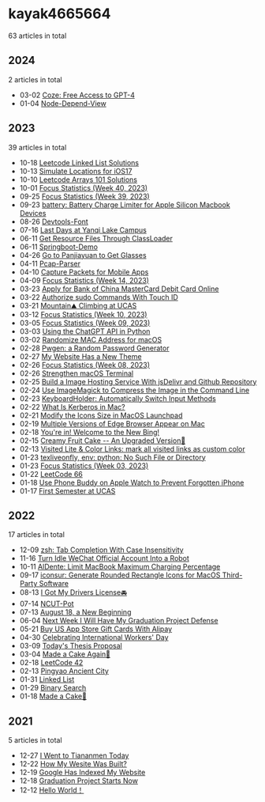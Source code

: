 # kayak4665664

63 articles in total

## 2024

2 articles in total

- 03-02 [Coze: Free Access to GPT-4](https://www.kayak4665664.com/coze-free-access-to-gpt-4/ "2024-03-02 22:20:35")
- 01-04 [Node-Depend-View](https://www.kayak4665664.com/node-depend-view/ "2024-01-04 21:51:14")

## 2023

39 articles in total

- 10-18 [Leetcode Linked List Solutions](https://www.kayak4665664.com/leetcode-linked-list-solutions/ "2023-10-18 13:34:41")
- 10-13 [Simulate Locations for iOS17](https://www.kayak4665664.com/simulate-locations-for-ios17/ "2023-10-13 13:05:59")
- 10-10 [Leetcode Arrays 101 Solutions](https://www.kayak4665664.com/leetcode-arrays-101-solutions/ "2023-10-10 15:21:46")
- 10-01 [Focus Statistics (Week 40, 2023)](https://www.kayak4665664.com/focus-statistics-40-2023/ "2023-10-01 23:07:09")
- 09-25 [Focus Statistics (Week 39, 2023)](https://www.kayak4665664.com/focus-statistics-39-2023/ "2023-09-25 12:31:59")
- 09-23 [battery: Battery Charge Limiter for Apple Silicon Macbook Devices](https://www.kayak4665664.com/battery-battery-charge-limiter-for-apple-silicon-macbook-devices/ "2023-09-23 17:19:30")
- 08-26 [Devtools-Font](https://www.kayak4665664.com/devtools-font/ "2023-08-26 16:55:24")
- 07-16 [Last Days at Yanqi Lake Campus](https://www.kayak4665664.com/last-days-at-yanqi-lake-campus/ "2023-07-16 11:11:10")
- 06-11 [Get Resource Files Through ClassLoader](https://www.kayak4665664.com/get-resource-files-through-classloader/ "2023-06-11 18:30:36")
- 06-11 [Springboot-Demo](https://www.kayak4665664.com/springboot-demo/ "2023-06-11 16:55:12")
- 04-26 [Go to Panjiayuan to Get Glasses](https://www.kayak4665664.com/go-to-panjiayuan-to-get-glasses/ "2023-04-26 15:14:38")
- 04-11 [Pcap-Parser](https://www.kayak4665664.com/pcap-parser/ "2023-04-11 12:59:01")
- 04-10 [Capture Packets for Mobile Apps](https://www.kayak4665664.com/capture-packets-for-mobile-apps/ "2023-04-10 20:11:05")
- 04-09 [Focus Statistics (Week 14, 2023)](https://www.kayak4665664.com/focus-statistics-14-2023/ "2023-04-09 22:23:25")
- 03-23 [Apply for Bank of China MasterCard Debit Card Online](https://www.kayak4665664.com/apply-for-bank-of-china-mastercard-debit-card-online/ "2023-03-23 13:06:20")
- 03-22 [Authorize sudo Commands With Touch ID](https://www.kayak4665664.com/authorize-sudo-commands-with-touch-id/ "2023-03-22 12:29:40")
- 03-21 [Mountain⛰️ Climbing at UCAS](https://www.kayak4665664.com/mountain-climbing-at-ucas/ "2023-03-21 22:16:22")
- 03-12 [Focus Statistics (Week 10, 2023)](https://www.kayak4665664.com/focus-statistics-10-2023/ "2023-03-12 23:02:01")
- 03-05 [Focus Statistics (Week 09, 2023)](https://www.kayak4665664.com/focus-statistics-09-2023/ "2023-03-05 22:58:35")
- 03-03 [Using the ChatGPT API in Python](https://www.kayak4665664.com/using-the-chatgpt-api-in-python/ "2023-03-03 22:58:04")
- 03-02 [Randomize MAC Address for macOS](https://www.kayak4665664.com/randomize-mac-address-for-macos/ "2023-03-02 12:03:41")
- 02-28 [Pwgen: a Random Password Generator](https://www.kayak4665664.com/pwgen-random-password-generator/ "2023-02-28 15:25:10")
- 02-27 [My Website Has a New Theme](https://www.kayak4665664.com/my-website-has-a-new-theme/ "2023-02-27 19:08:03")
- 02-26 [Focus Statistics (Week 08, 2023)](https://www.kayak4665664.com/focus-statistics-08-2023/ "2023-02-26 23:06:13")
- 02-26 [Strengthen macOS Terminal](https://www.kayak4665664.com/strengthen-macos-terminal/ "2023-02-26 15:33:55")
- 02-25 [Build a Image Hosting Service With jsDelivr and Github Repository](https://www.kayak4665664.com/build-a-image-hosting-service-with-jsdelivr-and-github-repository/ "2023-02-25 14:44:25")
- 02-24 [Use ImageMagick to Compress the Image in the Command Line](https://www.kayak4665664.com/use-imagemagick-to-compress-the-image-in-the-command-line/ "2023-02-24 09:33:22")
- 02-23 [KeyboardHolder: Automatically Switch Input Methods](https://www.kayak4665664.com/keyboardholder-automatically-switch-input-methods/ "2023-02-23 22:31:20")
- 02-22 [What Is Kerberos in Mac?](https://www.kayak4665664.com/what-is-kerberos-in-mac/ "2023-02-22 08:55:57")
- 02-21 [Modify the Icons Size in MacOS Launchpad](https://www.kayak4665664.com/modify-the-icons-size-in-macos-launchpad/ "2023-02-21 12:23:04")
- 02-19 [Multiple Versions of Edge Browser Appear on Mac](https://www.kayak4665664.com/multiple-versions-of-edge-browser-appear-on-mac/ "2023-02-19 22:18:43")
- 02-18 [You're in! Welcome to the New Bing!](https://www.kayak4665664.com/you-re-in-welcome-to-the-new-bing/ "2023-02-18 10:40:56")
- 02-15 [Creamy Fruit Cake -- An Upgraded Version🍰](https://www.kayak4665664.com/creamy-fruit-cake-an-upgraded-version/ "2023-02-15 22:57:33")
- 02-13 [Visited Lite & Color Links: mark all visited links as custom color](https://www.kayak4665664.com/visited-lite-script-that-mark-all-visited-links-as-custom-color/ "2023-02-13 22:12:23")
- 01-23 [texliveonfly, env: python: No Such File or Directory](https://www.kayak4665664.com/texliveonfly-env-python-no-such-file-or-directory/ "2023-01-23 22:02:29")
- 01-23 [Focus Statistics (Week 03, 2023)](https://www.kayak4665664.com/focus-statistics-03-2023/ "2023-01-23 21:30:53")
- 01-22 [LeetCode 66](https://www.kayak4665664.com/leetcode-66/ "2023-01-22 17:47:38")
- 01-18 [Use Phone Buddy on Apple Watch to Prevent Forgotten iPhone](https://www.kayak4665664.com/use-phone-buddy-on-apple-watch-to-prevent-forgotten-iphone/ "2023-01-18 10:45:44")
- 01-17 [First Semester at UCAS](https://www.kayak4665664.com/first-semester-at-ucas/ "2023-01-17 11:00:00")

## 2022

17 articles in total

- 12-09 [zsh: Tab Completion With Case Insensitivity](https://www.kayak4665664.com/zsh-tab-completion-with-case-insensitivity/ "2022-12-09 16:58:10")
- 11-16 [Turn Idle WeChat Official Account Into a Robot](https://www.kayak4665664.com/turn-idle-wechat-official-account-into-a-robot/ "2022-11-16 21:05:57")
- 10-11 [AlDente: Limit MacBook Maximum Charging Percentage](https://www.kayak4665664.com/aldente-limit-macbook-maximum-charging-percentage/ "2022-10-11 17:25:14")
- 09-17 [iconsur: Generate Rounded Rectangle Icons for MacOS Third-Party Software](https://www.kayak4665664.com/iconsur-generate-rounded-rectangle-icons-for-macos-third-party-software/ "2022-09-17 18:02:30")
- 08-13 [I Got My Drivers License🚘](https://www.kayak4665664.com/i-got-my-driving-license/ "2022-08-13 18:56:40")
- 07-14 [NCUT-Pot](https://www.kayak4665664.com/ncut-pot/ "2022-07-14 13:07:57")
- 07-13 [August 18, a New Beginning](https://www.kayak4665664.com/august-18-a-new-beginning/ "2022-07-13 23:43:27")
- 06-04 [Next Week I Will Have My Graduation Project Defense](https://www.kayak4665664.com/next-week-i-will-have-my-graduation-project-defense/ "2022-06-04 17:02:51")
- 05-21 [Buy US App Store Gift Cards With Alipay](https://www.kayak4665664.com/buy-us-app-store-gift-cards-with-alipay/ "2022-05-21 10:16:15")
- 04-30 [Celebrating International Workers' Day](https://www.kayak4665664.com/international-workers-day/ "2022-04-30 21:34:29")
- 03-09 [Today's Thesis Proposal](https://www.kayak4665664.com/todays-thesis-proposal/ "2022-03-09 20:57:08")
- 03-04 [Made a Cake Again🍰](https://www.kayak4665664.com/made-a-cake-again/ "2022-03-04 22:42:11")
- 02-18 [LeetCode 42](https://www.kayak4665664.com/leetcode-42/ "2022-02-18 14:32:58")
- 02-13 [Pingyao Ancient City](https://www.kayak4665664.com/pingyao-ancient-city/ "2022-02-13 22:30:26")
- 01-31 [Linked List](https://www.kayak4665664.com/linked-list/ "2022-01-31 22:23:34")
- 01-29 [Binary Search](https://www.kayak4665664.com/binary-search/ "2022-01-29 22:01:34")
- 01-18 [Made a Cake🍰](https://www.kayak4665664.com/made-a-cake/ "2022-01-18 22:00:24")

## 2021

5 articles in total

- 12-27 [I Went to Tiananmen Today](https://www.kayak4665664.com/i-went-to-tiananmen-today/ "2021-12-27 19:52:15")
- 12-22 [How My Wesite Was Built?](https://www.kayak4665664.com/how-my-wesite-was-built/ "2021-12-22 17:17:30")
- 12-19 [Google Has Indexed My Website](https://www.kayak4665664.com/google-has-indexed-my-website/ "2021-12-19 21:23:40")
- 12-18 [Graduation Project Starts Now](https://www.kayak4665664.com/graduation-project-starts-now/ "2021-12-18 20:32:09")
- 12-12 [Hello World！](https://www.kayak4665664.com/hello-world/ "2021-12-12 21:06:46")
